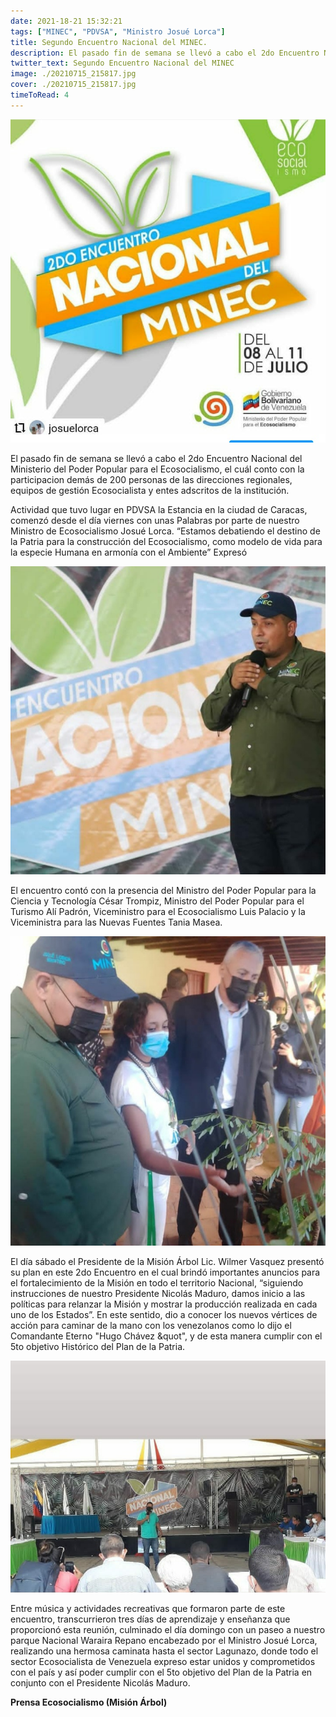 ```yaml
---
date: 2021-18-21 15:32:21
tags: ["MINEC", "PDVSA", "Ministro Josué Lorca"]
title: Segundo Encuentro Nacional del MINEC.
description: El pasado fin de semana se llevó a cabo el 2do Encuentro Nacional del Ministerio del Poder Popular para el Ecosocialismo, el cuál conto con la participacion demás de 200 personas de las direcciones regionales, equipos de gestión Ecosocialista y entes adscritos de la institución.
twitter_text: Segundo Encuentro Nacional del MINEC
image: ./20210715_215817.jpg
cover: ./20210715_215817.jpg
timeToRead: 4
---
```


![Mision-Arbol](./20210715_215839.jpg)

El pasado fin de semana se llevó a cabo el 2do Encuentro Nacional del Ministerio del Poder Popular para el Ecosocialismo, el cuál conto con la participacion demás de 200 personas de las direcciones regionales, equipos de gestión Ecosocialista y entes adscritos de la institución.

Actividad que tuvo lugar en PDVSA la Estancia en la ciudad de Caracas, comenzó desde el día viernes con unas Palabras por parte de nuestro Ministro de Ecosocialismo Josué Lorca. “Estamos debatiendo el destino de la Patria para la construcción del Ecosocialismo, como modelo de vida para la especie Humana en armonía con el Ambiente” Expresó

![Mision-Arbol-2](./20210715_215817.jpg)

El encuentro contó con la presencia del Ministro del Poder Popular para la Ciencia y Tecnología César Trompiz, Ministro del Poder Popular para el Turismo Alí Padrón, Viceministro para el Ecosocialismo Luis Palacio y la Viceministra para las Nuevas Fuentes Tania Masea.

![Mision-Arbol-3](./20210715_215803.jpg)

El día sábado el Presidente de la Misión Árbol Lic. Wilmer Vasquez presentó su plan en este 2do Encuentro en el cual brindó importantes anuncios para el fortalecimiento de la Misión en todo el territorio Nacional, “siguiendo instrucciones de nuestro Presidente Nicolás Maduro, damos inicio a las políticas para relanzar la Misión y mostrar la producción realizada en cada uno de los Estados”. En este sentido, dio a conocer los nuevos vértices de acción para caminar de la mano con los venezolanos como lo dijo el Comandante Eterno "Hugo Chávez &quot", y de esta manera cumplir con el 5to objetivo Histórico del Plan de la Patria.

![Mision-Arbol-4](./20210715_215745.jpg)

Entre música y actividades recreativas que formaron parte de este encuentro, transcurrieron tres días de aprendizaje y enseñanza que proporcionó esta reunión, culminado el día domingo con un paseo a nuestro parque Nacional Waraira Repano encabezado por el Ministro Josué Lorca, realizando una hermosa caminata hasta el sector Lagunazo, donde todo el sector Ecosocialista de Venezuela expreso estar unidos y comprometidos con el país y así poder cumplir con el 5to objetivo del Plan de la Patria en conjunto con el Presidente Nicolás Maduro.


**Prensa Ecosocialismo (Misión Árbol)**

